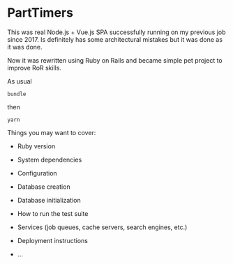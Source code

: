 # PartTimers

This was real Node.js + Vue.js SPA successfully running on my previous job since 2017.
Is definitely has some architectural mistakes but it was done as it was done.

Now it was rewritten using Ruby on Rails and became simple pet project to improve RoR skills.

As usual

`bundle`

then

`yarn`



Things you may want to cover:

* Ruby version

* System dependencies

* Configuration

* Database creation

* Database initialization

* How to run the test suite

* Services (job queues, cache servers, search engines, etc.)

* Deployment instructions

* ...
